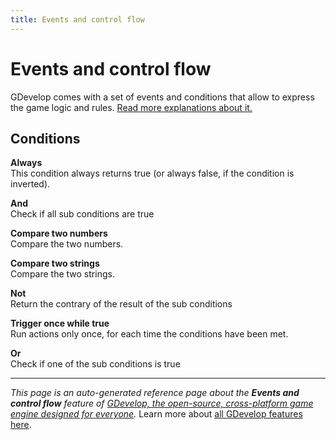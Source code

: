 ```yaml
---
title: Events and control flow
---
```

# Events and control flow

GDevelop comes with a set of events and conditions that allow to express the game logic and rules. [Read more explanations about it.](https://wiki.gdevelop.io/gdevelop5/all-features/advanced-conditions)

## Conditions

**Always**  
This condition always returns true (or always false, if the condition is inverted).

**And**  
Check if all sub conditions are true

**Compare two numbers**  
Compare the two numbers.

**Compare two strings**  
Compare the two strings.

**Not**  
Return the contrary of the result of the sub conditions

**Trigger once while true**  
Run actions only once, for each time the conditions have been met.

**Or**  
Check if one of the sub conditions is true



---
*This page is an auto-generated reference page about the **Events and control flow** feature of [GDevelop, the open-source, cross-platform game engine designed for everyone](https://gdevelop.io/).* Learn more about [all GDevelop features here](/gdevelop5/all-features).